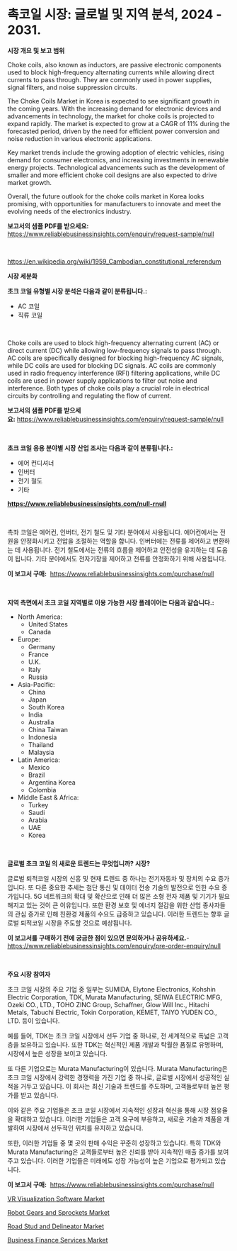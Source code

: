 <p><h1>촉코일 시장: 글로벌 및 지역 분석, 2024 - 2031.</h1></p><p><strong>시장 개요 및 보고 범위</strong></p>
<p><p>Choke coils, also known as inductors, are passive electronic components used to block high-frequency alternating currents while allowing direct currents to pass through. They are commonly used in power supplies, signal filters, and noise suppression circuits.</p><p>The Choke Coils Market in Korea is expected to see significant growth in the coming years. With the increasing demand for electronic devices and advancements in technology, the market for choke coils is projected to expand rapidly. The market is expected to grow at a CAGR of 11% during the forecasted period, driven by the need for efficient power conversion and noise reduction in various electronic applications.</p><p>Key market trends include the growing adoption of electric vehicles, rising demand for consumer electronics, and increasing investments in renewable energy projects. Technological advancements such as the development of smaller and more efficient choke coil designs are also expected to drive market growth.</p><p>Overall, the future outlook for the choke coils market in Korea looks promising, with opportunities for manufacturers to innovate and meet the evolving needs of the electronics industry.</p></p>
<p><strong>보고서의 샘플 PDF를 받으세요:</strong> <a href="https://www.reliablebusinessinsights.com/enquiry/request-sample/null">https://www.reliablebusinessinsights.com/enquiry/request-sample/null</a></p>
<p>&nbsp;</p>
<p><a href="https://en.wikipedia.org/wiki/1959_Cambodian_constitutional_referendum">https://en.wikipedia.org/wiki/1959_Cambodian_constitutional_referendum</a></p>
<p><strong>시장 세분화</strong></p>
<p><strong>초크 코일 유형별 시장 분석은 다음과 같이 분류됩니다.:</strong></p>
<p><ul><li>AC 코일</li><li>직류 코일</li></ul></p>
<p>&nbsp;</p>
<p><p>Choke coils are used to block high-frequency alternating current (AC) or direct current (DC) while allowing low-frequency signals to pass through. AC coils are specifically designed for blocking high-frequency AC signals, while DC coils are used for blocking DC signals. AC coils are commonly used in radio frequency interference (RFI) filtering applications, while DC coils are used in power supply applications to filter out noise and interference. Both types of choke coils play a crucial role in electrical circuits by controlling and regulating the flow of current.</p></p>
<p><strong>보고서의 샘플 PDF를 받으세요:</strong>&nbsp;<a href="https://www.reliablebusinessinsights.com/enquiry/request-sample/null">https://www.reliablebusinessinsights.com/enquiry/request-sample/null</a></p>
<p>&nbsp;</p>
<p><strong> 초크 코일 응용 분야별 시장 산업 조사는 다음과 같이 분류됩니다.:</strong></p>
<p><ul><li>에어 컨디셔너</li><li>인버터</li><li>전기 철도</li><li>기타</li></ul></p>
<p><strong><a href="https://www.reliablebusinessinsights.com/null-rnull">https://www.reliablebusinessinsights.com/null-rnull</a></strong></p>
<p>&nbsp;</p>
<p><p>촉좌 코일은 에어컨, 인버터, 전기 철도 및 기타 분야에서 사용됩니다. 에어컨에서는 전원을 안정화시키고 전압을 조절하는 역할을 합니다. 인버터에는 전류를 제어하고 변환하는 데 사용됩니다. 전기 철도에서는 전류의 흐름을 제어하고 안전성을 유지하는 데 도움이 됩니다. 기타 분야에서도 전자기장을 제어하고 전류를 안정화하기 위해 사용됩니다.</p></p>
<p><strong>이 보고서 구매:</strong>&nbsp; <a href="https://www.reliablebusinessinsights.com/purchase/null">https://www.reliablebusinessinsights.com/purchase/null</a></p>
<p>&nbsp;</p>
<p><strong>지역 측면에서 초크 코일 지역별로 이용 가능한 시장 플레이어는 다음과 같습니다.:</strong></p>
<p><ul>
    <li>
        North America:
        <ul>
            <li>United States</li>
            <li>Canada</li>
        </ul>
    </li>
    <li>
        Europe:
        <ul>
            <li>Germany</li>
            <li>France</li>
            <li>U.K.</li>
            <li>Italy</li>
            <li>Russia</li>
        </ul>
    </li>
    <li>
        Asia-Pacific:
        <ul>
            <li>China</li>
            <li>Japan</li>
            <li>South Korea</li>
            <li>India</li>
            <li>Australia</li>
            <li>China Taiwan</li>
            <li>Indonesia</li>
            <li>Thailand</li>
            <li>Malaysia</li>
        </ul>
    </li>
    <li>
        Latin America:
        <ul>
            <li>Mexico</li>
            <li>Brazil</li>
            <li>Argentina Korea</li>
            <li>Colombia</li>
        </ul>
    </li>
    <li>
        Middle East & Africa:
        <ul>
            <li>Turkey</li>
            <li>Saudi</li>
            <li>Arabia</li>
            <li>UAE</li>
            <li>Korea</li>
        </ul>
    </li>
    </ul></p>
<p>&nbsp;</p>
<p><strong>글로벌 초크 코일 의 새로운 트렌드는 무엇입니까? 시장?</strong></p>
<p><p>글로벌 퇴적코일 시장의 신흥 및 현재 트렌드 중 하나는 전기자동차 및 장치의 수요 증가입니다. 또 다른 중요한 추세는 첨단 통신 및 데이터 전송 기술의 발전으로 인한 수요 증가입니다. 5G 네트워크의 확대 및 확산으로 인해 더 많은 소형 전자 제품 및 기기가 필요해지고 있는 것이 큰 이유입니다. 또한 환경 보호 및 에너지 절감을 위한 산업 종사자들의 관심 증가로 인해 친환경 제품의 수요도 급증하고 있습니다. 이러한 트렌드는 향후 글로벌 퇴적코일 시장을 주도할 것으로 예상됩니다.</p></p>
<p><strong>이 보고서를 구매하기 전에 궁금한 점이 있으면 문의하거나 공유하세요.</strong>- <a href="https://www.reliablebusinessinsights.com/enquiry/pre-order-enquiry/null">https://www.reliablebusinessinsights.com/enquiry/pre-order-enquiry/null</a></p>
<p>&nbsp;</p>
<p><strong>주요 시장 참여자</strong></p>
<p><p>초크 코일 시장의 주요 기업 중 일부는 SUMIDA, Elytone Electronics, Kohshin Electric Corporation, TDK, Murata Manufacturing, SEIWA ELECTRIC MFG, Ozeki CO., LTD., TOHO ZINC Group, Schaffner, Glow Will Inc., Hitachi Metals, Tabuchi Electric, Tokin Corporation, KEMET, TAIYO YUDEN CO., LTD. 등이 있습니다. </p><p>예를 들어, TDK는 초크 코일 시장에서 선두 기업 중 하나로, 전 세계적으로 폭넓은 고객층을 보유하고 있습니다. 또한 TDK는 혁신적인 제품 개발과 탁월한 품질로 유명하며, 시장에서 높은 성장을 보이고 있습니다. </p><p>또 다른 기업으로는 Murata Manufacturing이 있습니다. Murata Manufacturing은 초크 코일 시장에서 강력한 경쟁력을 가진 기업 중 하나로, 글로벌 시장에서 성공적인 실적을 거두고 있습니다. 이 회사는 최신 기술과 트렌드를 주도하며, 고객들로부터 높은 평가를 받고 있습니다. </p><p>이와 같은 주요 기업들은 초크 코일 시장에서 지속적인 성장과 혁신을 통해 시장 점유율을 확대하고 있습니다. 이러한 기업들은 고객 요구에 부응하고, 새로운 기술과 제품을 개발하여 시장에서 선두적인 위치를 유지하고 있습니다. </p><p>또한, 이러한 기업들 중 몇 곳의 판매 수익은 꾸준히 성장하고 있습니다. 특히 TDK와 Murata Manufacturing은 고객들로부터 높은 신뢰를 받아 지속적인 매출 증가를 보여주고 있습니다. 이러한 기업들은 미래에도 성장 가능성이 높은 기업으로 평가되고 있습니다.</p></p>
<p><strong>이 보고서 구매:</strong>&nbsp;&nbsp;<a href="https://www.reliablebusinessinsights.com/purchase/null">https://www.reliablebusinessinsights.com/purchase/null</a></p>
<p><p><a href="https://issuu.com/reportprime-2/docs/vr-visualization-software-market-size-2030.pptx">VR Visualization Software Market</a></p><p><a href="https://github.com/eliasMan59/Market-Research-Report-List-1/blob/main/robot-gears-and-sprockets-market.md">Robot Gears and Sprockets Market</a></p><p><a href="https://github.com/ksleyeze/Market-Research-Report-List-1/blob/main/road-stud-and-delineator-market.md">Road Stud and Delineator Market</a></p><p><a href="https://issuu.com/reportprime-2/docs/business-finance-services-market-size-2030.pptx">Business Finance Services Market</a></p></p>